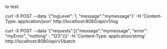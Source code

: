 
to test:

curl -X POST --data '{"logLevel": 1, "message":"mymessage"}' -H 'Content-Type: application/json' http://localhost:8080/api/v1/log


curl -X POST --data '{"requests":[{"message":"mymessage", "error": "myError", "nothing" : "123"}]}' -H 'Content-Type: application/string' http://localhost:8080/api/v1/batch
